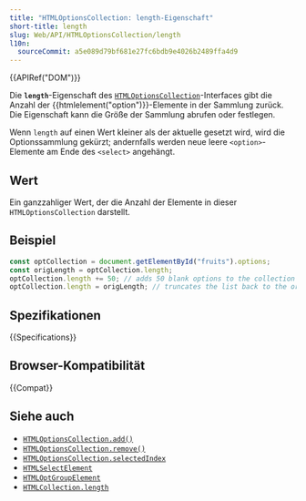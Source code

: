 ```yaml
---
title: "HTMLOptionsCollection: length-Eigenschaft"
short-title: length
slug: Web/API/HTMLOptionsCollection/length
l10n:
  sourceCommit: a5e089d79bf681e27fc6bdb9e4026b2489ffa4d9
---
```


{{APIRef("DOM")}}

Die **`length`**-Eigenschaft des [`HTMLOptionsCollection`](/de/docs/Web/API/HTMLOptionsCollection)-Interfaces gibt die Anzahl der {{htmlelement("option")}}-Elemente in der Sammlung zurück. Die Eigenschaft kann die Größe der Sammlung abrufen oder festlegen.

Wenn `length` auf einen Wert kleiner als der aktuelle gesetzt wird, wird die Optionssammlung gekürzt; andernfalls werden neue leere `<option>`-Elemente am Ende des `<select>` angehängt. 

## Wert

Ein ganzzahliger Wert, der die Anzahl der Elemente in dieser `HTMLOptionsCollection` darstellt.

## Beispiel

```js
const optCollection = document.getElementById("fruits").options;
const origLength = optCollection.length;
optCollection.length += 50; // adds 50 blank options to the collection
optCollection.length = origLength; // truncates the list back to the original size
```

## Spezifikationen

{{Specifications}}

## Browser-Kompatibilität

{{Compat}}

## Siehe auch

- [`HTMLOptionsCollection.add()`](/de/docs/Web/API/HTMLOptionsCollection/add)
- [`HTMLOptionsCollection.remove()`](/de/docs/Web/API/HTMLOptionsCollection/remove)
- [`HTMLOptionsCollection.selectedIndex`](/de/docs/Web/API/HTMLOptionsCollection/selectedIndex)
- [`HTMLSelectElement`](/de/docs/Web/API/HTMLSelectElement)
- [`HTMLOptGroupElement`](/de/docs/Web/API/HTMLOptGroupElement)
- [`HTMLCollection.length`](/de/docs/Web/API/HTMLCollection/length)
